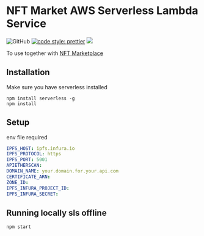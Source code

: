 # NFT Market AWS Serverless Lambda Service 

![GitHub](https://img.shields.io/github/license/silviopaganini/nft-market-service?style=round)
[![code style: prettier](https://img.shields.io/badge/code_style-prettier-ff69b4.svg?style=round)](https://github.com/prettier/prettier)
![](https://img.shields.io/badge/Typescript-💪-blue)

To use together with [NFT Marketplace](https://github.com/silviopaganini/nft-market)

## Installation

Make sure you have serverless installed 

```
npm install serverless -g
npm install
```

## Setup

env file required

```yml
IPFS_HOST: ipfs.infura.io
IPFS_PROTOCOL: https
IPFS_PORT: 5001
APIETHERSCAN: 
DOMAIN_NAME: your.domain.for.your.api.com
CERTIFICATE_ARN: 
ZONE_ID: 
IPFS_INFURA_PROJECT_ID: 
IPFS_INFURA_SECRET:
```

## Running locally sls offline 

```
npm start
```
